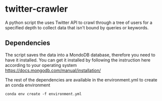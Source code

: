 # twitter-crawler
A python script the uses Twitter API to crawl through a tree of users for a specified depth to collect data that isn't bound by queries or keywords.


## Dependencies
The script saves the data into a MondoDB database, therefore you need to have it installed. You can get it installed by following the instruction here according to your operating system <https://docs.mongodb.com/manual/installation/>

The rest of the dependencies are available in the environment.yml to create an conda environment

```conda env create -f environment.yml```
